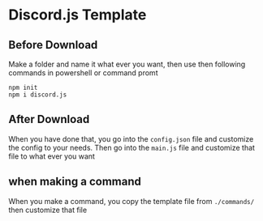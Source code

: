 # Discord.js Template

## Before Download 
Make a folder and name it what ever you want, then use then following commands in powershell or command promt
```
npm init
npm i discord.js
```

## After Download
When you have done that, you go into the ```config.json``` file and customize the config to your needs. Then go into the ```main.js``` file and customize that file to what ever you want

## when making a command
When you make a command, you copy the template file from ```./commands/``` then customize that file
